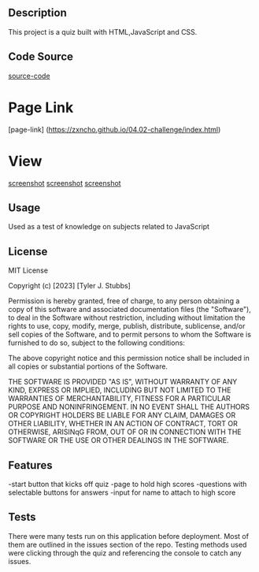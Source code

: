 

## Description

This project is a quiz built with HTML,JavaScript and CSS.

## Code Source

[source-code](04-Web-APIs\02-Challenge\Main\assets\css\styles.css)

# Page Link

[page-link] (https://zxncho.github.io/04.02-challenge/index.html)

# View

[screenshot](./assets/images/SS1.png)
[screenshot](./assets/images/SS2.png)
[screenshot](./assets/images/SS3.png)

## Usage

Used as a test of knowledge on subjects related to JavaScript

## License

MIT License

Copyright (c) [2023] [Tyler J. Stubbs]

Permission is hereby granted, free of charge, to any person obtaining a copy
of this software and associated documentation files (the "Software"), to deal
in the Software without restriction, including without limitation the rights
to use, copy, modify, merge, publish, distribute, sublicense, and/or sell
copies of the Software, and to permit persons to whom the Software is
furnished to do so, subject to the following conditions:

The above copyright notice and this permission notice shall be included in all
copies or substantial portions of the Software.

THE SOFTWARE IS PROVIDED "AS IS", WITHOUT WARRANTY OF ANY KIND, EXPRESS OR
IMPLIED, INCLUDING BUT NOT LIMITED TO THE WARRANTIES OF MERCHANTABILITY,
FITNESS FOR A PARTICULAR PURPOSE AND NONINFRINGEMENT. IN NO EVENT SHALL THE
AUTHORS OR COPYRIGHT HOLDERS BE LIABLE FOR ANY CLAIM, DAMAGES OR OTHER
LIABILITY, WHETHER IN AN ACTION OF CONTRACT, TORT OR OTHERWISE, ARISINqG FROM,
OUT OF OR IN CONNECTION WITH THE SOFTWARE OR THE USE OR OTHER DEALINGS IN THE
SOFTWARE.


## Features

-start button that kicks off quiz
-page to hold high scores
-questions with selectable buttons for answers
-input for name to attach to high score

## Tests

There were many tests run on this application before deployment. Most of them are outlined in the issues
section of the repo. Testing methods used were clicking through the quiz and referencing the console to
catch any issues.
